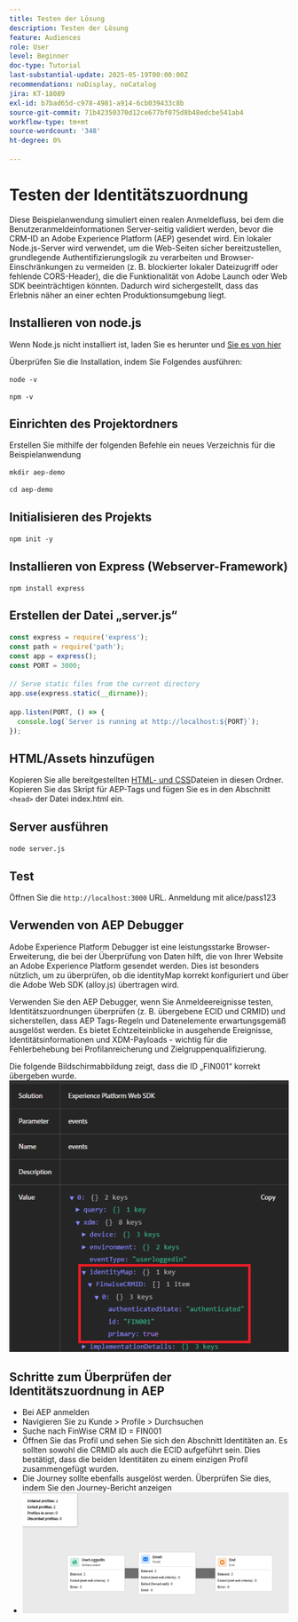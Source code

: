 ```yaml
---
title: Testen der Lösung
description: Testen der Lösung
feature: Audiences
role: User
level: Beginner
doc-type: Tutorial
last-substantial-update: 2025-05-19T00:00:00Z
recommendations: noDisplay, noCatalog
jira: KT-18089
exl-id: b7bad65d-c978-4981-a914-6cb039433c8b
source-git-commit: 71b42350370d12ce677bf075d8b48edcbe541ab4
workflow-type: tm+mt
source-wordcount: '348'
ht-degree: 0%

---
```


# Testen der Identitätszuordnung

Diese Beispielanwendung simuliert einen realen Anmeldefluss, bei dem die Benutzeranmeldeinformationen Server-seitig validiert werden, bevor die CRM-ID an Adobe Experience Platform (AEP) gesendet wird. Ein lokaler Node.js-Server wird verwendet, um die Web-Seiten sicher bereitzustellen, grundlegende Authentifizierungslogik zu verarbeiten und Browser-Einschränkungen zu vermeiden (z. B. blockierter lokaler Dateizugriff oder fehlende CORS-Header), die die Funktionalität von Adobe Launch oder Web SDK beeinträchtigen könnten. Dadurch wird sichergestellt, dass das Erlebnis näher an einer echten Produktionsumgebung liegt.

## Installieren von node.js

Wenn Node.js nicht installiert ist, laden Sie es herunter und [ Sie es von hier](https://nodejs.org/)

Überprüfen Sie die Installation, indem Sie Folgendes ausführen:

`node -v`

`npm -v`

## Einrichten des Projektordners

Erstellen Sie mithilfe der folgenden Befehle ein neues Verzeichnis für die Beispielanwendung

`mkdir aep-demo`

`cd aep-demo`

## Initialisieren des Projekts

`npm init -y`

## Installieren von Express (Webserver-Framework)

`npm install express`

## Erstellen der Datei „server.js“

```javascript
const express = require('express');
const path = require('path');
const app = express();
const PORT = 3000;

// Serve static files from the current directory
app.use(express.static(__dirname));

app.listen(PORT, () => {
  console.log(`Server is running at http://localhost:${PORT}`);
});
```

## HTML/Assets hinzufügen

Kopieren Sie alle bereitgestellten [HTML- und CSS](assets/login-app-files.zip)Dateien in diesen Ordner. Kopieren Sie das Skript für AEP-Tags und fügen Sie es in den Abschnitt `<head>` der Datei index.html ein.

## Server ausführen

`node server.js`

## Test

Öffnen Sie die `http://localhost:3000` URL. Anmeldung mit alice/pass123

## Verwenden von AEP Debugger

Adobe Experience Platform Debugger ist eine leistungsstarke Browser-Erweiterung, die bei der Überprüfung von Daten hilft, die von Ihrer Website an Adobe Experience Platform gesendet werden. Dies ist besonders nützlich, um zu überprüfen, ob die identityMap korrekt konfiguriert und über die Adobe Web SDK (alloy.js) übertragen wird.

Verwenden Sie den AEP Debugger, wenn Sie Anmeldeereignisse testen, Identitätszuordnungen überprüfen (z. B. übergebene ECID und CRMID) und sicherstellen, dass AEP Tags-Regeln und Datenelemente erwartungsgemäß ausgelöst werden. Es bietet Echtzeiteinblicke in ausgehende Ereignisse, Identitätsinformationen und XDM-Payloads - wichtig für die Fehlerbehebung bei Profilanreicherung und Zielgruppenqualifizierung.

Die folgende Bildschirmabbildung zeigt, dass die ID „FIN001“ korrekt übergeben wurde.
![aep-debugger](assets/aep-debugger.png)

## Schritte zum Überprüfen der Identitätszuordnung in AEP

* Bei AEP anmelden
* Navigieren Sie zu Kunde > Profile > Durchsuchen
* Suche nach FinWise CRM ID = FIN001
* Öffnen Sie das Profil und sehen Sie sich den Abschnitt Identitäten an. Es sollten sowohl die CRMID als auch die ECID aufgeführt sein.   Dies bestätigt, dass die beiden Identitäten zu einem einzigen Profil zusammengefügt wurden.
* Die Journey sollte ebenfalls ausgelöst werden. Überprüfen Sie dies, indem Sie den Journey-Bericht anzeigen
* ![Journey-Bericht](assets/journey-triggered-report.png)


